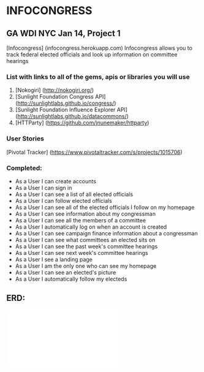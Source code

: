 
# INFOCONGRESS 

## GA WDI NYC Jan 14, Project 1
[Infocongress] (infocongress.herokuapp.com)
Infocongress allows you to track federal elected officials and look up information on committee hearings

### List with links to all of the gems, apis or libraries you will use
1. [Nokogiri] (http://nokogiri.org/)
2. [Sunlight Foundation Congress API] (http://sunlightlabs.github.io/congress/)
3. [Sunlight Foundation Influence Explorer API] (http://sunlightlabs.github.io/datacommons/)
4. [HTTParty] (https://github.com/jnunemaker/httparty)

### User Stories

[Pivotal Tracker] (https://www.pivotaltracker.com/s/projects/1015706)

### Completed:

 - As a User I can create accounts
 - As a User I can sign in
 - As a User I can see a list of all elected officials
 - As a User I can follow elected officials
 - As a User I can see all of the elected officials I follow on my homepage
 - As a User I can see information about my congressman
 - As a User I can see all the members of a committee
 - As a User I automatically log on when an account is created
 - As a User I can see campaign finance information about a congressman
 - As a User I can see what committees an elected sits on
 - As a User I can see the past week's committee hearings
 - As a User I can see next week's committee hearings
 - As a User I see a landing page
 - As a User I am the only one who can see my homepage
 - As a User I can see an elected's picture
 - As a User I automatically follow my electeds

## ERD: 

![ERD](../erd.pdf)
